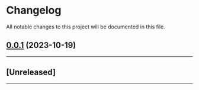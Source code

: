 <!--- BEGIN HEADER -->
# Changelog

All notable changes to this project will be documented in this file.
<!--- END HEADER -->

## [0.0.1](https://github.com/Memurame/easy-customer-management/compare/0.0.0...v0.0.1) (2023-10-19)

---

## [Unreleased]
---

